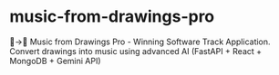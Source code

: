 # music-from-drawings-pro
🎨→🎵 Music from Drawings Pro - Winning Software Track Application. Convert drawings into music using advanced AI (FastAPI + React + MongoDB + Gemini API)
